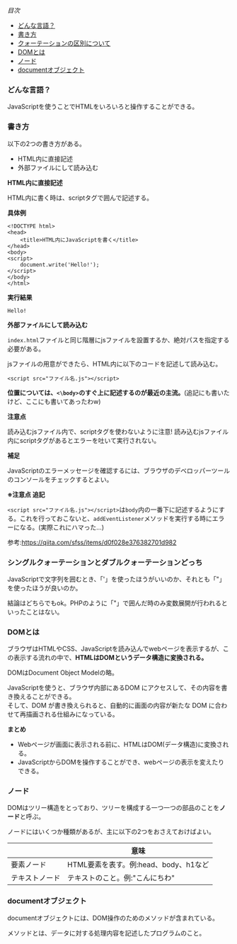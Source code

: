 *目次*
* [どんな言語？](#どんな言語？)
* [書き方](#書き方)
* [クォーテーションの区別について](#シングルクォーテーションとダブルクォーテーションどっち)
* [DOMとは](#DOMとは)
* [ノード](#ノード)
* [documentオブジェクト](#documentオブジェクト)

### どんな言語？

JavaScriptを使うことでHTMLをいろいろと操作することができる。

### 書き方

以下の2つの書き方がある。
* HTML内に直接記述
* 外部ファイルにして読み込む

**HTML内に直接記述**

HTML内に書く時は、scriptタグで囲んで記述する。

**具体例**

```
<!DOCTYPE html>
<head>
    <title>HTML内にJavaScriptを書く</title>
</head>
<body>
<script>
    document.write('Hello!');
</script>
</body>
</html>
```

**実行結果**

`Hello!`

**外部ファイルにして読み込む**

`index.html`ファイルと同じ階層にjsファイルを設置するか、絶対パスを指定する必要がある。

jsファイルの用意ができたら、HTML内に以下のコードを記述して読み込む。

```
<script src="ファイル名.js"></script>
```
**位置については、`<\body>`のすぐ上に記述するのが最近の主流。**(追記にも書いたけど、ここにも書いてあったわw)

**注意点**

読み込むjsファイル内で、scriptタグを使わないように注意! 読み込むjsファイル内にscriptタグがあるとエラーを吐いて実行されない。

**補足**

JavaScriptのエラーメッセージを確認するには、ブラウザのデベロッパーツールのコンソールをチェックするとよい。

**※注意点 追記**

`<script src="ファイル名.js"></script>`は`body`内の一番下に記述するようにする。これを行っておこないと、`addEventListener`メソッドを実行する時にエラーになる。(実際これにハマった…)

参考:https://qiita.com/sfss/items/d0f028e376382701d982


### シングルクォーテーションとダブルクォーテーションどっち

JavaScriptで文字列を囲むとき、「'」を使ったほうがいいのか、それとも「"」を使ったほうが良いのか。

結論はどちらでもok。PHPのように「"」で囲んだ時のみ変数展開が行われるといったことはない。

### DOMとは

ブラウザはHTMLやCSS、JavaScriptを読み込んでwebページを表示するが、この表示する流れの中で、**HTMLはDOMというデータ構造に変換される。**

DOMはDocument Object Modelの略。

JavaScriptを使うと、ブラウザ内部にあるDOM にアクセスして、その内容を書き換えることができる。  
そして、DOM が書き換えられると、自動的に画面の内容が新たな DOM に合わせて再描画される仕組みになっている。

**まとめ**
* Webページが画面に表示される前に、HTMLはDOM(データ構造)に変換される。
* JavaScriptからDOMを操作することができ、webページの表示を変えたりできる。

### ノード

DOMはツリー構造をとっており、ツリーを構成する一つ一つの部品のことを**ノード**と呼ぶ。

ノードにはいくつか種類があるが、主に以下の2つをおさえておけばよい。

||意味|
|-|-|
|要素ノード|HTML要素を表す。例:head、body、h1など|
|テキストノード|テキストのこと。例:"こんにちわ"|

### documentオブジェクト

documentオブジェクトには、DOM操作のためのメソッドが含まれている。

メソッドとは、データに対する処理内容を記述したプログラムのこと。





